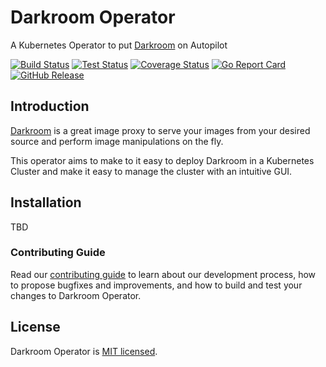 # Darkroom Operator

A Kubernetes Operator to put [Darkroom](https://github.com/gojek/darkroom) on Autopilot

[![Build Status](https://github.com/gojekfarm/darkroom-operator/workflows/Build/badge.svg)](https://github.com/gojekfarm/darkroom-operator/actions?query=workflow%3ABuild)
[![Test Status](https://github.com/gojekfarm/darkroom-operator/workflows/Test/badge.svg)](https://github.com/gojekfarm/darkroom-operator/actions?query=workflow%3ATest)
[![Coverage Status](https://coveralls.io/repos/github/gojekfarm/darkroom-operator/badge.svg?branch=master)](https://coveralls.io/github/gojekfarm/darkroom-operator?branch=master)
[![Go Report Card](https://goreportcard.com/badge/github.com/gojekfarm/darkroom-operator)](https://goreportcard.com/report/github.com/gojekfarm/darkroom-operator)
[![GitHub Release](https://img.shields.io/github/release/gojekfarm/darkroom-operator.svg?style=flat)](https://github.com/gojekfarm/darkroom-operator/releases)

## Introduction

[Darkroom](https://github.com/gojek/darkroom) is a great image proxy to serve your images from your desired source and perform image manipulations on the fly.

This operator aims to make to it easy to deploy Darkroom in a Kubernetes Cluster and make it easy to manage the cluster with an intuitive GUI. 

## Installation

TBD

### Contributing Guide

Read our [contributing guide](./CONTRIBUTING.md) to learn about our development process, how to propose bugfixes and improvements, and how to build and test your changes to Darkroom Operator.

## License

Darkroom Operator is [MIT licensed](./LICENSE).